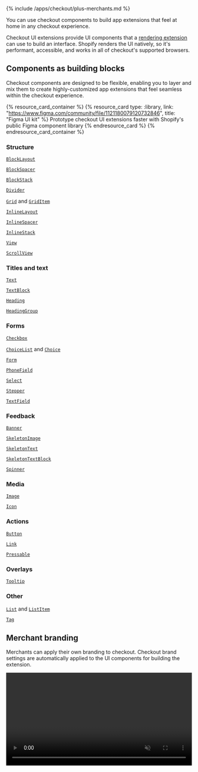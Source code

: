{% include /apps/checkout/plus-merchants.md %}

You can use checkout components to build app extensions that feel at home in any checkout experience.

Checkout UI extensions provide UI components that a [rendering extension](./rendering.md) can use to build an interface. Shopify renders the UI natively, so it's performant, accessible, and works in all of checkout's supported browsers.

## Components as building blocks

Checkout components are designed to be flexible, enabling you to layer and mix them to create highly-customized app extensions that feel seamless within the checkout experience.

{% resource_card_container %}
{% resource_card
    type: :library,
    link: "https://www.figma.com/community/file/1121180079120732846",
    title: "Figma UI kit"
  %}
Prototype checkout UI extensions faster with Shopify's public Figma component library
{% endresource_card %}
{% endresource_card_container %}

<div class="checkout-component-grid">
  <div class="checkout-component-grid-item">
    <h3 class="checkout-component-grid-item_title">Structure</h3>
      <p><code><a href="../src/components/BlockLayout">BlockLayout</a></code></p>
      <p><code><a href="../src/components/BlockSpacer">BlockSpacer</a></code></p>
      <p><code><a href="../src/components/BlockStack">BlockStack</a></code></p>
      <p><code><a href="../src/components/Divider">Divider</a></code></p>
      <p><code><a href="../src/components/Grid">Grid</a></code> and <code><a href="../src/components/GridItem">GridItem</a></code></p>
      <p><code><a href="../src/components/InlineLayout">InlineLayout</a></code></p>
      <p><code><a href="../src/components/InlineSpacer">InlineSpacer</a></code></p>
      <p><code><a href="../src/components/InlineStack">InlineStack</a></code></p>
      <p><code><a href="../src/components/View">View</a></code></p>
      <p><code><a href="../src/components/ScrollView">ScrollView</a></code></p>
  </div>

  <div class="checkout-component-grid-item">
    <h3 class="checkout-component-grid-item_title">Titles and text</h3>
      <p><code><a href="../src/components/Text">Text</a></code></p>
      <p><code><a href="../src/components/TextBlock">TextBlock</a></code></p>
      <p><code><a href="../src/components/Heading">Heading</a></code></p>
      <p><code><a href="../src/components/HeadingGroup">HeadingGroup</a></code></p>
  </div>

  <div class="checkout-component-grid-item">
    <h3 class="checkout-component-grid-item_title">Forms</h3>
      <p><code><a href="../src/components/Checkbox">Checkbox</a></code></p>
      <p><code><a href="../src/components/ChoiceList">ChoiceList</a></code> and <code><a href="../src/components/Choice">Choice</a></code></p>
      <p><code><a href="../src/components/Form">Form</a></code></p>
      <p><code><a href="../src/components/PhoneField">PhoneField</a></code></p>
      <p><code><a href="../src/components/Select">Select</a></code></p>
      <p><code><a href="../src/components/Stepper">Stepper</a></code></p>
      <p><code><a href="../src/components/TextField">TextField</a></code></p>
  </div>

  <div class="checkout-component-grid-item">
    <h3 class="checkout-component-grid-item_title">Feedback</h3>
      <p><code><a href="../src/components/Banner">Banner</a></code></p>
      <p><code><a href="../src/components/SkeletonImage">SkeletonImage</a></code></p>
      <p><code><a href="../src/components/SkeletonText">SkeletonText</a></code></p>
      <p><code><a href="../src/components/SkeletonTextBlock">SkeletonTextBlock</a></code></p>
      <p><code><a href="../src/components/Spinner">Spinner</a></code></p>
  </div>

  <div class="checkout-component-grid-item">
    <h3 class="checkout-component-grid-item_title">Media</h3>
      <p><code><a href="../src/components/Image">Image</a></code></p>
      <p><code><a href="../src/components/Icon">Icon</a></code></p>
  </div>

  <div class="checkout-component-grid-item">
    <h3 class="checkout-component-grid-item_title">Actions</h3>
      <p><code><a href="../src/components/Button">Button</a></code></p>
      <p><code><a href="../src/components/Link">Link</a></code></p>
      <p><code><a href="../src/components/Pressable">Pressable</a></code></p>
  </div>

  <div class="checkout-component-grid-item">
    <h3 class="checkout-component-grid-item_title">Overlays</h3>
      <p><code><a href="../src/components/Tooltip">Tooltip</a></code></p>
  </div>

  <div class="checkout-component-grid-item">
    <h3 class="checkout-component-grid-item_title">Other</h3>
      <p><code><a href="../src/components/List">List</a></code> and <code><a href="../src/components/ListItem">ListItem</a></code></p>
      <p><code><a href="../src/components/Tag">Tag</a></code></p>
  </div>
</div>

## Merchant branding

Merchants can apply their own branding to checkout. Checkout brand settings are automatically applied to the UI components for building the extension.

<video style="width: 100%; height: auto;" autoplay muted loop controls>
  <source src="/assets/apps/checkout/branding.webm" type="video/webm">
  <source src="/assets/apps/checkout/branding.mp4" type="video/mp4">
</video>
